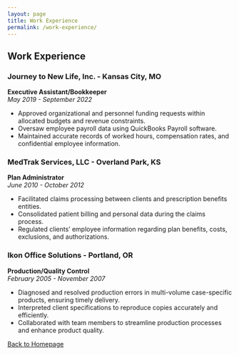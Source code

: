```yaml
---
layout: page
title: Work Experience
permalink: /work-experience/
---
```


## Work Experience

### Journey to New Life, Inc. - Kansas City, MO
**Executive Assistant/Bookkeeper**  
_May 2019 - September 2022_

- Approved organizational and personnel funding requests within allocated budgets and revenue constraints.
- Oversaw employee payroll data using QuickBooks Payroll software.
- Maintained accurate records of worked hours, compensation rates, and confidential employee information.

### MedTrak Services, LLC - Overland Park, KS
**Plan Administrator**  
_June 2010 - October 2012_

- Facilitated claims processing between clients and prescription benefits entities.
- Consolidated patient billing and personal data during the claims process.
- Regulated clients’ employee information regarding plan benefits, costs, exclusions, and authorizations.

### Ikon Office Solutions - Portland, OR
**Production/Quality Control**  
_February 2005 - November 2007_

- Diagnosed and resolved production errors in multi-volume case-specific products, ensuring timely delivery.
- Interpreted client specifications to reproduce copies accurately and efficiently.
- Collaborated with team members to streamline production processes and enhance product quality.

[Back to Homepage](/)

